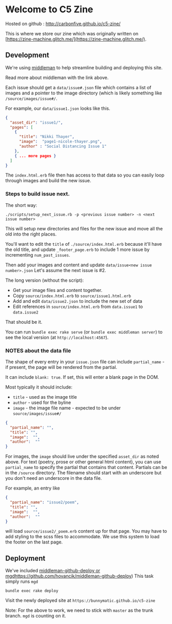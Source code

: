 Welcome to C5 Zine
=================

Hosted on github : http://carbonfive.github.io/c5-zine/

This is where we store our zine which was originally
written on [https://zine-machine.glitch.me/](https://zine-machine.glitch.me/).


Development
-----------

We're using [middleman](https://middlemanapp.com/) to help streamline
building and deploying this site.

Read more about middleman with the link above.

Each issue should get a `data/issue#.json` file which contains a list
of images and a pointer to the image directory (which is likely something
like `/source/images/issue#/`.

For example, our `data/issue1.json` looks like this.

```json
{
  "asset_dir": "issue1/",
  "pages": [
    {
      "title": "Nikki Thayer",
      "image":  "page1-nicole-thayer.png",
      "author" : "Social Distancing Issue 1"
    },
    { ... more pages }
  ]
}
```

The `index.html.erb` file then has access to that data so you can easily
loop through images and build the new issue.

### Steps to build issue next.

The short way:

```
./scripts/setup_next_issue.rb -p <previous issue number> -n <next issue number>
```

This will setup new directories and files for the new issue and move all the old into the right places.

You'll want to edit the `title` of `./source/index.html.erb` because it'll have the old title, and update `_footer_page.erb` to include 1 more issue by incrementing `num_past_issues`.

Then add your images and content and update `data/issue<new issue number>.json`
Let's assume the next issue is #2.

The long version (without the script):

* Get your image files and content together.
* Copy `source/index.html.erb` to `source/issue1.html.erb`
* Add and edit `data/issue2.json` to include the new set of data
* Edit references in `source/index.html.erb` from `data.issue1` to `data.issue2`

That should be it.

You can run `bundle exec rake serve` (or `bundle exec middleman server`) to see the local version (at `http://localhost:4567`).

### NOTES about the data file

The shape of every entry in your `issue.json` file can include `partial_name` - if present, the page will be rendered from the partial.

It can include `blank: true`.  If set, this will enter a blank page in the DOM.

Most typically it should include:
* `title` - used as the image title
* `author` - used for the byline
* `image` - the image file name - expected to be under `source/images/issue#/`

```json
{
  "partial_name": "",
  "title": "",
  "image":  "",
  "author":  ""
}
```

For images, the `image` should live under the specified `asset_dir` as noted above.
For text (poetry, prose or other general html content), you can use `partial_name`
to specify the partial that contains that content.  Partials can be in the `/source`
directory.  The filename should start with an underscore but you don't need an
underscore in the data file.

For example, an entry like
```json
{
  "partial_name": "issue2/poem",
  "title": "",
  "image":  "",
  "author":  ""
}
```

will load `source/issue2/_poem.erb` content up for that page.  You may have to add
styling to the scss files to accommodate.  We use this system to load the footer
on the last page.

Deployment
----------

We've included [middleman-github-deploy or mgd](https://github.com/hovancik/middleman-github-deploy)https://github.com/hovancik/middleman-github-deploy)
This task simply runs `mgd`

`bundle exec rake deploy`

Visit the newly deployed site at `https://bunnymatic.github.io/c5-zine`

Note: For the above to work, we need to stick with `master` as the trunk branch.  `mgd` is counting on it.
